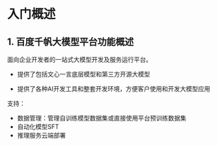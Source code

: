 # 入门概述

## 1. 百度千帆大模型平台功能概述

面向企业开发者的一站式大模型开发及服务运行平台。

* 提供了包括文心一言底层模型和第三方开源大模型

* 提供了各种AI开发工具和整套开发环境，方便客户使用和开发大模型应用

支持：

* 数据管理：管理自训练模型数据集或直接使用平台预训练数据集
* 自动化模型SFT
* 推理服务云端部署